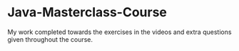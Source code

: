 # Java-Masterclass-Course

My work completed towards the exercises in the videos and extra questions given throughout the course.